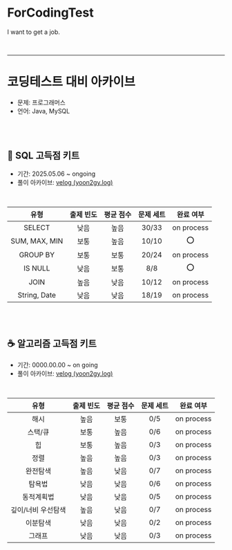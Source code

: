 # ForCodingTest
I want to get a job.

</br>

---

# 코딩테스트 대비 아카이브
- 문제: 프로그래머스
- 언어: Java, MySQL

</br>
</br>

## 💾 SQL 고득점 키트
- 기간: 2025.05.06 ~ ongoing
- 풀이 아카이브: [velog (yoon2gy.log)](https://velog.io/@yoon2fy/posts)

</br>

|유형         |출제 빈도|평균 점수|문제 세트 |완료 여부|
|:-----------:|:--------:|:------:|:---------:|:---:|
|SELECT       |낮음      |높음    |30/33      |on process|
|SUM, MAX, MIN|보통      |높음    |10/10      |⭕|
|GROUP BY     |보통      |보통    |20/24      |on process|
|IS NULL      |낮음      |보통    |8/8        |⭕
|JOIN         |높음      |낮음    |10/12      |on process|
|String, Date |낮음      |낮음    |18/19      |on process|


</br>
</br>


## ☕ 알고리즘 고득점 키트
- 기간: 0000.00.00 ~ on going
- 풀이 아카이브: [velog (yoon2gy.log)](https://velog.io/@yoon2fy/posts)

</br>

|유형         |출제 빈도|평균 점수|문제 세트 |완료 여부|
|:-----------:|:--------:|:------:|:---------:|:---:|
|해시         |높음      |보통    |0/5        |on process|
|스택/큐      |보통      |높음    |0/6        |on process|
|힙           |보통      |높음    |0/3        |on process|
|정렬         |높음      |높음    |0/3        |on process|
|완전탐색     |높음      |낮음    |0/7        |on process|
|탐욕법       |낮음      |낮음    |0/6        |on process|
|동적계획법   |낮음      |낮음    |0/5        |on process|
|깊이/너비 우선탐색|높음 |낮음    |0/7        |on process|
|이분탐색     |낮음      |낮음    |0/2        |on process|
|그래프       |낮음      |낮음    |0/3        |on process|



</br>
